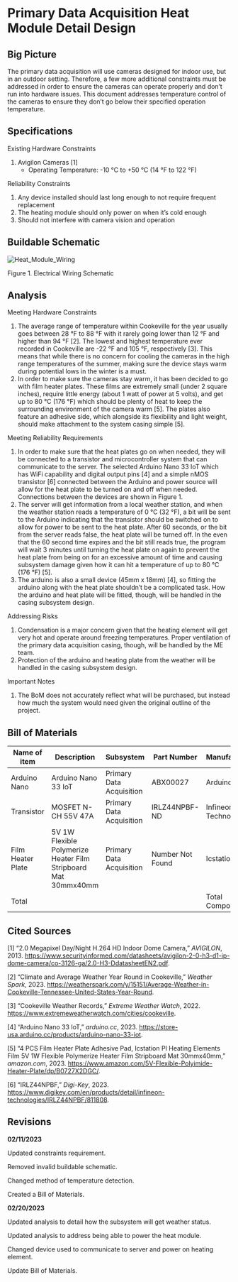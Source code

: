 # Primary Data Acquisition Heat Module Detail Design

## Big Picture

The primary data acquisition will use cameras designed for indoor use, but in an outdoor setting. Therefore, a few more additional constraints must be addressed in order to ensure the cameras can operate properly and don’t run into hardware issues. This document addresses temperature control of the cameras to ensure they don’t go below their specified operation temperature.

## Specifications

Existing Hardware Constraints

1. Avigilon Cameras [1]
    * Operating Temperature: -10 °C to +50 °C (14 °F to 122 °F)

Reliability Constraints

1. Any device installed should last long enough to not require frequent replacement
2. The heating module should only power on when it’s cold enough
3. Should not interfere with camera vision and operation

## Buildable Schematic

![Heat_Module_Wiring](https://user-images.githubusercontent.com/80428236/219547418-005a2b73-7603-46de-b484-d2eaae911cac.png)

Figure 1. Electrical Wiring Schematic

## Analysis

Meeting Hardware Constraints

1. The average range of temperature within Cookeville for the year usually goes between 28 °F to 88 °F with it rarely going lower than 12 °F and higher than 94 °F [2]. The lowest and highest temperature ever recorded in Cookeville are -22 °F and 105 °F, respectively [3]. This means that while there is no concern for cooling the cameras in the high range temperatures of the summer, making sure the device stays warm during potential lows in the winter is a must.
2. In order to make sure the cameras stay warm, it has been decided to go with film heater plates. These films are extremely small (under 2 square inches), require little energy (about 1 watt of power at 5 volts), and get up to 80 °C (176 °F) which should be plenty of heat to keep the surrounding environment of the camera warm [5]. The plates also feature an adhesive side, which alongside its flexibility and light weight, should make attachment to the system casing simple [5].

Meeting Reliability Requirements

1. In order to make sure that the heat plates go on when needed, they will be connected to a transistor and microcontroller system that can communicate to the server. The selected Arduino Nano 33 IoT which has WiFi capability and digital output pins [4] and a simple nMOS transistor [6] connected between the Arduino and power source will allow for the heat plate to be turned on and off when needed. Connections between the devices are shown in Figure 1.
2. The server will get information from a local weather station, and when the weather station reads a temperature of 0 °C (32 °F), a bit will be sent to the Arduino indicating that the transistor should be switched on to allow for power to be sent to the heat plate. After 60 seconds, or the bit from the server reads false, the heat plate will be turned off. In the even that the 60 second time expires and the bit still reads true, the program will wait 3 minutes until turning the heat plate on again to prevent the heat plate from being on for an excessive amount of time and causing subsystem damage given how it can hit a temperature of up to 80 °C (176 °F) [5].
3. The arduino is also a small device (45mm x 18mm) [4], so fitting the arduino along with the heat plate shouldn’t be a complicated task. How the arduino and heat plate will be fitted, though, will be handled in the casing subsystem design.

Addressing Risks

1. Condensation is a major concern given that the heating element will get very hot and operate around freezing temperatures. Proper ventilation of the primary data acquisition casing, though, will be handled by the ME team.
2. Protection of the arduino and heating plate from the weather will be handled in the casing subsystem design.

Important Notes

1. The BoM does not accurately reflect what will be purchased, but instead how much the system would need given the original outline of the project.

## Bill of Materials

| Name of item | Description | Subsystem | Part Number | Manufacturer | Quantity | Price | Total |
|--------------|-------------|-----------|-------------|--------------|----------|-------|-------|
|Arduino Nano| Arduino Nano 33 IoT | Primary Data Acquisition | ABX00027 | Arduino | 7 | $24.00 | $168.00 |
|Transistor| MOSFET N-CH 55V 47A | Primary Data Acquisition | IRLZ44NPBF-ND | Infineon Technologies | 7 | $1.52 | $10.64 |
|Film Heater Plate| 5V 1W Flexible Polymerize Heater Film Stripboard Mat 30mmx40mm | Primary Data Acquisition | Number Not Found | Icstation | 2 | $15.99 | $31.98 |
| Total | | | | Total Components | 16 | Total Cost | $210.62 |

## Cited Sources

[1] “2.0 Megapixel Day/Night H.264 HD Indoor Dome Camera,” _AVIGILON_, 2013.  https://www.securityinformed.com/datasheets/avigilon-2-0-h3-d1-ip-dome-camera/co-3126-ga/2.0-H3-DdatasheetEN2.pdf.

[2] “Climate and Average Weather Year Round in Cookeville,” _Weather Spark_, 2023. https://weatherspark.com/y/15151/Average-Weather-in-Cookeville-Tennessee-United-States-Year-Round.

[3] “Cookeville Weather Records,” _Extreme Weather Watch_, 2022. https://www.extremeweatherwatch.com/cities/cookeville.

[4] “Arduino Nano 33 IoT,” _arduino.cc_, 2023. https://store-usa.arduino.cc/products/arduino-nano-33-iot.

[5] “4 PCS Film Heater Plate Adhesive Pad, Icstation PI Heating Elements Film 5V 1W Flexible Polymerize Heater Film Stripboard Mat 30mmx40mm,” _amazon.com_, 2023. https://www.amazon.com/5V-Flexible-Polyimide-Heater-Plate/dp/B0727X2DGC/.

[6] “IRLZ44NPBF,” _Digi-Key_, 2023. https://www.digikey.com/en/products/detail/infineon-technologies/IRLZ44NPBF/811808.

## Revisions

**02/11/2023**

Updated constraints requirement.

Removed invalid buildable schematic.

Changed method of temperature detection.

Created a Bill of Materials.

**02/20/2023**

Updated analysis to detail how the subsystem will get weather status.

Updated analysis to address being able to power the heat module.

Changed device used to communicate to server and power on heating element.

Update Bill of Materials.
